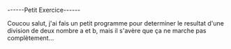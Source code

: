 ------Petit Exercice------

Coucou salut, j'ai fais un petit programme pour determiner le resultat d'une division de deux nombre a et b, mais il s'avère que ça ne marche pas complètement...

